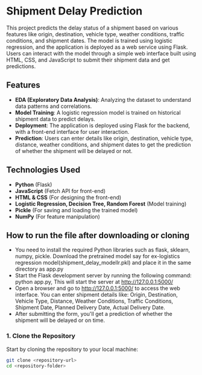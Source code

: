 # Shipment Delay Prediction

This project predicts the delay status of a shipment based on various features like origin, destination, vehicle type, weather conditions, traffic conditions, and shipment dates. The model is trained using logistic regression, and the application is deployed as a web service using Flask. Users can interact with the model through a simple web interface built using HTML, CSS, and JavaScript to submit their shipment data and get predictions.

## Features

- **EDA (Exploratory Data Analysis)**: Analyzing the dataset to understand data patterns and correlations.
- **Model Training**: A logistic regression model is trained on historical shipment data to predict delays.
- **Deployment**: The application is deployed using Flask for the backend, with a front-end interface for user interaction.
- **Prediction**: Users can enter details like origin, destination, vehicle type, distance, weather conditions, and shipment dates to get the prediction of whether the shipment will be delayed or not.

## Technologies Used

- **Python** (Flask)
- **JavaScript** (Fetch API for front-end)
- **HTML & CSS** (For designing the front-end)
- **Logistic Regression, Decision Tree, Random Forest** (Model training)
- **Pickle** (For saving and loading the trained model)
- **NumPy** (For feature manipulation)

## How to run the file after downloading or cloning
- You need to install the required Python libraries such as flask, sklearn, numpy, pickle. Download the pretrained model say for ex-logistics regression model(shipment_delay_modellr.pkl) and place it in the same directory as app.py
- Start the Flask development server by running the following command: python app.py, This will start the server at http://127.0.0.1:5000/
- Open a browser and go to http://127.0.0.1:5000/ to access the web interface. You can enter shipment details like: Origin, Destination, Vehicle Type, Distance, Weather Conditions, Traffic Conditions, Shipment Date, Planned Delivery Date, Actual Delivery Date.
- After submitting the form, you'll get a prediction of whether the shipment will be delayed or on time.

### 1. Clone the Repository

Start by cloning the repository to your local machine:

```bash
git clone <repository-url>
cd <repository-folder>
